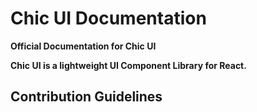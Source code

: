 # Chic UI Documentation
**Official Documentation for Chic UI**

**Chic UI is a lightweight UI Component Library for React.**


## Contribution Guidelines